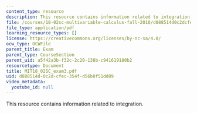 ```yaml
---
content_type: resource
description: This resource contains information related to integration.
file: /courses/18-02sc-multivariable-calculus-fall-2010/d888514d0c2dcfec354fd56b8f51dd89_MIT18_02SC_exam3.pdf
file_type: application/pdf
learning_resource_types: []
license: https://creativecommons.org/licenses/by-nc-sa/4.0/
ocw_type: OCWFile
parent_title: Exam
parent_type: CourseSection
parent_uid: a5f42a3b-f32c-2c20-138b-c941619180b2
resourcetype: Document
title: MIT18_02SC_exam3.pdf
uid: d888514d-0c2d-cfec-354f-d56b8f51dd89
video_metadata:
  youtube_id: null
---
```

This resource contains information related to integration.